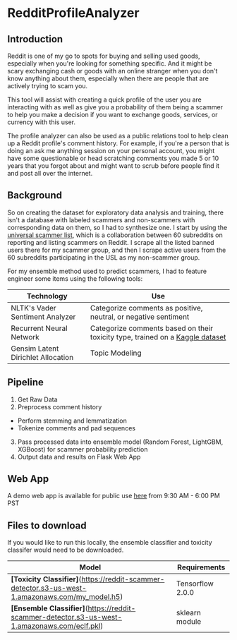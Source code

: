 # RedditProfileAnalyzer

## Introduction

Reddit is one of my go to spots for buying and selling used goods, especially when you're looking for something specific. And it might be scary exchanging cash or goods with an online stranger when you don't know anything about them, especially when there are people that are actively trying to scam you.

This tool will assist with creating a quick profile of the user you are interacting with as well as give you a probability of them being a scammer to help you make a decision if you want to exchange goods, services, or currency with this user.

The profile analyzer can also be used as a public relations tool to help clean up a  Reddit profile's comment history. For example, if you're a person that is doing an ask me anything session on your personal account, you might have some questionable or head scratching comments you made 5 or 10 years that you forgot about and might want to scrub before people find it and post all over the internet.

## Background

So on creating the dataset for exploratory data analysis and training, there isn't a database with labeled scammers and non-scammers with corresponding data on them, so I had to synthesize one. I start by using the [universal scammer list](universalscammerlist.com), which is a collaboration between 60 subreddits on reporting and listing scammers on Reddit. I scrape all the listed banned users there for my scammer group, and then I scrape active users from the 60 subreddits participating in the USL as my non-scammer group.

For my ensemble method used to predict scammers, I had to feature engineer some items using the following tools: 

| Technology      | Use |
|------------|-------------|
| NLTK's Vader Sentiment Analyzer |  Categorize comments as positive, neutral, or negative sentiment |
| Recurrent Neural Network | Categorize comments based on their toxicity type, trained on a [Kaggle dataset](https://www.kaggle.com/c/jigsaw-toxic-comment-classification-challenge) | 
| Gensim Latent Dirichlet Allocation | Topic Modeling |

## Pipeline

1. Get Raw Data
2. Preprocess comment history
  * Perform stemming and lemmatization
  * Tokenize comments and pad sequences
3. Pass processed data into ensemble model (Random Forest, LightGBM, XGBoost) for scammer probability prediction
4. Output data and results on Flask Web App

## Web App

A demo web app is available for public use [here](http://3.133.79.156/) from 9:30 AM - 6:00 PM PST

## Files to download

If you would like to run this locally, the ensemble classifier and toxicity classifer would need to be downloaded.

| Model      | Requirements |
|------------|-----|
|**[Toxicity Classifier]**(https://reddit-scammer-detector.s3-us-west-1.amazonaws.com/my_model.h5) | Tensorflow 2.0.0 |
|**[Ensemble Classifier]**(https://reddit-scammer-detector.s3-us-west-1.amazonaws.com/eclf.pkl) | sklearn module |

